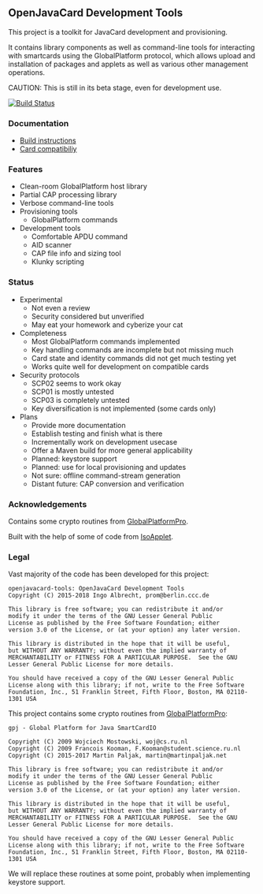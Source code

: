 ## OpenJavaCard Development Tools

This project is a toolkit for JavaCard development and provisioning.

It contains library components as well as command-line tools for
interacting with smartcards using the GlobalPlatform protocol,
which allows upload and installation of packages and applets as
well as various other management operations.

CAUTION: This is still in its beta stage, even for development use.

[![Build Status](https://travis-ci.org/OpenJavaCard/openjavacard-tools.svg?branch=master)](https://travis-ci.org/OpenJavaCard/openjavacard-tools)

### Documentation

 * [Build instructions](doc/building.md)
 * [Card compatibiliy](doc/cards.md)

### Features

 * Clean-room GlobalPlatform host library
 * Partial CAP processing library
 * Verbose command-line tools
 * Provisioning tools
   * GlobalPlatform commands
 * Development tools
   * Comfortable APDU command
   * AID scanner
   * CAP file info and sizing tool
   * Klunky scripting

### Status

 * Experimental
   * Not even a review
   * Security considered but unverified
   * May eat your homework and cyberize your cat
 * Completeness
   * Most GlobalPlatform commands implemented
   * Key handling commands are incomplete but not missing much
   * Card state and identity commands did not get much testing yet
   * Works quite well for development on compatible cards
 * Security protocols
   * SCP02 seems to work okay
   * SCP01 is mostly untested
   * SCP03 is completely untested
   * Key diversification is not implemented (some cards only)
 * Plans
   * Provide more documentation
   * Establish testing and finish what is there
   * Incrementally work on development usecase
   * Offer a Maven build for more general applicability
   * Planned: keystore support
   * Planned: use for local provisioning and updates
   * Not sure: offline command-stream generation
   * Distant future: CAP conversion and verification

### Acknowledgements

Contains some crypto routines from [GlobalPlatformPro](https://github.com/martinpaljak/GlobalPlatformPro).

Built with the help of some of code from [IsoApplet](https://github.com/philipWendland/IsoApplet/).

### Legal

Vast majority of the code has been developed for this project:

```
openjavacard-tools: OpenJavaCard Development Tools
Copyright (C) 2015-2018 Ingo Albrecht, prom@berlin.ccc.de

This library is free software; you can redistribute it and/or
modify it under the terms of the GNU Lesser General Public
License as published by the Free Software Foundation; either
version 3.0 of the License, or (at your option) any later version.

This library is distributed in the hope that it will be useful,
but WITHOUT ANY WARRANTY; without even the implied warranty of
MERCHANTABILITY or FITNESS FOR A PARTICULAR PURPOSE.  See the GNU
Lesser General Public License for more details.

You should have received a copy of the GNU Lesser General Public
License along with this library; if not, write to the Free Software
Foundation, Inc., 51 Franklin Street, Fifth Floor, Boston, MA 02110-1301 USA
```

This project contains some crypto routines from [GlobalPlatformPro](https://github.com/martinpaljak/GlobalPlatformPro):

```
gpj - Global Platform for Java SmartCardIO

Copyright (C) 2009 Wojciech Mostowski, woj@cs.ru.nl
Copyright (C) 2009 Francois Kooman, F.Kooman@student.science.ru.nl
Copyright (C) 2015-2017 Martin Paljak, martin@martinpaljak.net

This library is free software; you can redistribute it and/or
modify it under the terms of the GNU Lesser General Public
License as published by the Free Software Foundation; either
version 3.0 of the License, or (at your option) any later version.

This library is distributed in the hope that it will be useful,
but WITHOUT ANY WARRANTY; without even the implied warranty of
MERCHANTABILITY or FITNESS FOR A PARTICULAR PURPOSE.  See the GNU
Lesser General Public License for more details.

You should have received a copy of the GNU Lesser General Public
License along with this library; if not, write to the Free Software
Foundation, Inc., 51 Franklin Street, Fifth Floor, Boston, MA 02110-1301 USA
```

We will replace these routines at some point, probably when implementing keystore support.
